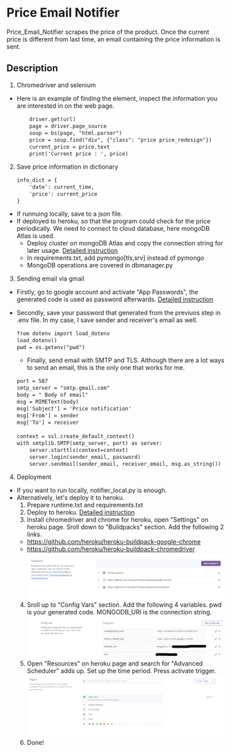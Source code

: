 # Price Email Notifier
Price_Email_Notifier scrapes the price of the product. Once the current price is different from last time, an email containing the price information is sent.

## Description
1. Chromedriver and selenium
* Here is an example of finding the element, inspect the information you are interested in on the web page.
    ```
        driver.get(url)
        page = driver.page_source
        soup = bs(page, "html.parser")
        price = soup.find("div", {"class": "price price_redesign"})
        current_price = price.text
        print('Current price : ', price)
    ```
 

2. Save price information in dictionary
    ```
    info_dict = {
        'date': current_time,
        'price': current_price
    }
    ```
- If runnuing locally, save to a json file.
- If deployed to heroku, so that the program could check for the price periodically. We need to connect to cloud database, here mongoDB Atlas is used. 
    - Deploy cluster on mongoDB Atlas and copy the connection string for later usage. [Detailed instruction](https://www.mongodb.com/developer/products/atlas/use-atlas-on-heroku/)
    - In requirements.txt, add pymongo[tls,srv] instead of pymongo
    - MongoDB operations are covered in dbmanager.py





3. Sending email via gmail
- Firstly, go to google account and activate "App Passwords", the generated code is used as password afterwards. [Detailed instruction](https://support.google.com/accounts/answer/185833?hl=en)

- Secondly, save your password that generated from the previuos step in .env file. In my case,  I save sender and receiver's email as well.
    ```
    from dotenv import load_dotenv
    load_dotenv()
    pwd = os.getenv("pwd")
    ```

    - Finally, send email with SMTP and TLS. Although there are a lot ways to send an email, this is the only one that works for me.
    ```
    port = 587  
    smtp_server = "smtp.gmail.com"
    body = " Body of email"
    msg = MIMEText(body)
    msg['Subject'] = 'Price notification'
    msg['From'] = sender
    msg['To'] = receiver
    
    context = ssl.create_default_context()
    with smtplib.SMTP(smtp_server, port) as server:
        server.starttls(context=context)
        server.login(sender_email, password)
        server.sendmail(sender_email, receiver_email, msg.as_string())
    ```

4. Deployment
- If you want to run locally, notifier_local.py is enough.
- Alternatively, let's deploy it to heroku.
    1. Prepare runtime.txt and requirements.txt
    2. Deploy to heroku. [Detailed instruction](https://devcenter.heroku.com/articles/github-integration)
    3. Install chromedriver and chrome for heroku, open "Settings" on heroku page. Sroll down to "Buildpacks" section. Add the following 2 links.
    * https://github.com/heroku/heroku-buildpack-google-chrome
    * https://github.com/heroku/heroku-buildpack-chromedriver
    ![Buildpacks](/Instrusction%20image/Buildpacks.png)
    4. Sroll up to "Config Vars" section. Add the following 4 variables. pwd is your generated code. MONGODB_URI is the connection string.
    ![Config Vars](/Instrusction%20image/Config%20vars.png)
    5. Open "Resources" on heroku page and search for "Advanced Scheduler" adds up. Set up the time period. Press activate trigger.
        ![Scheduler](/Instrusction%20image/Scheduler.png)
    6. Done!